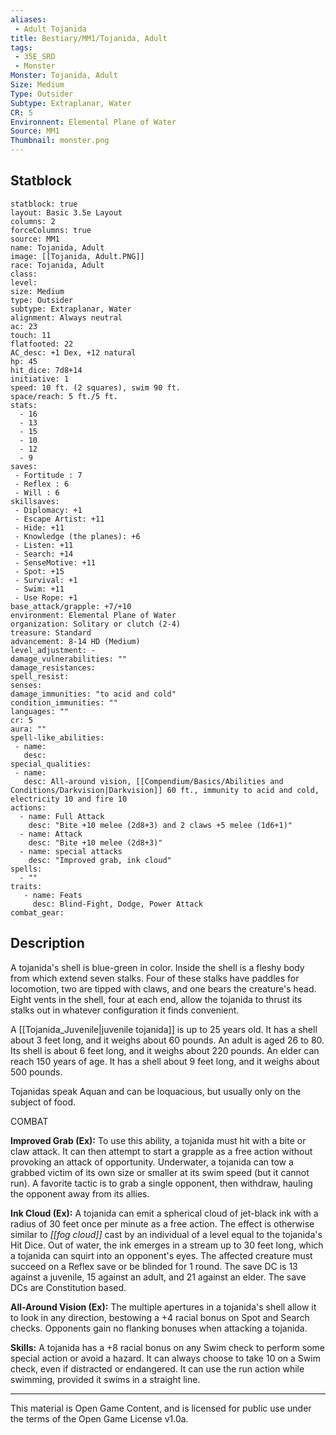 ```yaml
---
aliases:
 - Adult Tojanida
title: Bestiary/MM1/Tojanida, Adult
tags: 
 - 35E_SRD
 - Monster
Monster: Tojanida, Adult
Size: Medium
Type: Outsider
Subtype: Extraplanar, Water
CR: 5
Environnent: Elemental Plane of Water
Source: MM1
Thumbnail: monster.png
---
```


## Statblock

```statblock
statblock: true
layout: Basic 3.5e Layout
columns: 2
forceColumns: true
source: MM1 
name: Tojanida, Adult
image: [[Tojanida, Adult.PNG]]
race: Tojanida, Adult
class: 
level: 
size: Medium
type: Outsider
subtype: Extraplanar, Water
alignment: Always neutral
ac: 23
touch: 11
flatfooted: 22
AC_desc: +1 Dex, +12 natural
hp: 45
hit_dice: 7d8+14
initiative: 1
speed: 10 ft. (2 squares), swim 90 ft.
space/reach: 5 ft./5 ft.
stats:
  - 16
  - 13
  - 15
  - 10
  - 12
  - 9
saves:
 - Fortitude : 7
 - Reflex : 6
 - Will : 6
skillsaves:
 - Diplomacy: +1
 - Escape Artist: +11
 - Hide: +11
 - Knowledge (the planes): +6
 - Listen: +11
 - Search: +14
 - SenseMotive: +11
 - Spot: +15
 - Survival: +1
 - Swim: +11
 - Use Rope: +1
base_attack/grapple: +7/+10
environment: Elemental Plane of Water
organization: Solitary or clutch (2-4)
treasure: Standard
advancement: 8-14 HD (Medium)
level_adjustment: -
damage_vulnerabilities: ""
damage_resistances: 
spell_resist: 
senses: 
damage_immunities: "to acid and cold"
condition_immunities: ""
languages: ""
cr: 5
aura: ""
spell-like_abilities:
 - name: 
   desc: 
special_qualities:
 - name:
   desc: All-around vision, [[Compendium/Basics/Abilities and Conditions/Darkvision|Darkvision]] 60 ft., immunity to acid and cold, electricity 10 and fire 10
actions:
  - name: Full Attack
    desc: "Bite +10 melee (2d8+3) and 2 claws +5 melee (1d6+1)"
  - name: Attack
    desc: "Bite +10 melee (2d8+3)"
  - name: special attacks
    desc: "Improved grab, ink cloud"
spells:
  - ""
traits:
   - name: Feats
     desc: Blind-Fight, Dodge, Power Attack
combat_gear:  
```

## Description



A tojanida's shell is blue-green in color. Inside the shell is a fleshy body from which extend seven stalks. Four of these stalks have paddles for locomotion, two are tipped with claws, and one bears the creature's head. Eight vents in the shell, four at each end, allow the tojanida to thrust its stalks out in whatever configuration it finds convenient.

A [[Tojanida_Juvenile|juvenile tojanida]] is up to 25 years old. It has a shell about 3 feet long, and it weighs about 60 pounds. An adult is aged 26 to 80. Its shell is about 6 feet long, and it weighs about 220 pounds. An elder can reach 150 years of age. It has a shell about 9 feet long, and it weighs about 500 pounds.

Tojanidas speak Aquan and can be loquacious, but usually only on the subject of food.

COMBAT


**Improved Grab (Ex):** To use this ability, a tojanida must hit with a bite or claw attack. It can then attempt to start a grapple as a free action without provoking an attack of opportunity. Underwater, a tojanida can tow a grabbed victim of its own size or smaller at its swim speed (but it cannot run). A favorite tactic is to grab a single opponent, then withdraw, hauling the opponent away from its allies.


**Ink Cloud (Ex):** A tojanida can emit a spherical cloud of jet-black ink with a radius of 30 feet once per minute as a free action. The effect is otherwise similar to *[[fog cloud]]* cast by an individual of a level equal to the tojanida's Hit Dice. Out of water, the ink emerges in a stream up to 30 feet long, which a tojanida can squirt into an opponent's eyes. The affected creature must succeed on a Reflex save or be blinded for 1 round. The save DC is 13 against a juvenile, 15 against an adult, and 21 against an elder. The save DCs are Constitution based.


**All-Around Vision (Ex):** The multiple apertures in a tojanida's shell allow it to look in any direction, bestowing a +4 racial bonus on Spot and Search checks. Opponents gain no flanking bonuses when attacking a tojanida.


**Skills:** A tojanida has a +8 racial bonus on any Swim check to perform some special action or avoid a hazard. It can always choose to take 10 on a Swim check, even if distracted or endangered. It can use the run action while swimming, provided it swims in a straight line.

---

This material is Open Game Content, and is licensed for public use under the terms of the Open Game License v1.0a.

